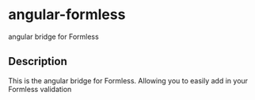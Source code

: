 # angular-formless
angular bridge for Formless

## Description
This is the angular bridge for Formless.  Allowing you to easily add in your Formless validation
